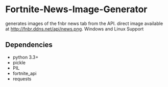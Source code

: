 # Fortnite-News-Image-Generator

generates images of the fnbr news tab from the API. direct image available at http://fnbr.ddns.net/api/news.png. Windows and Linux Support

##  Dependencies

- python 3.3+
- pickle
- PIL
- fortnite_api
- requests


